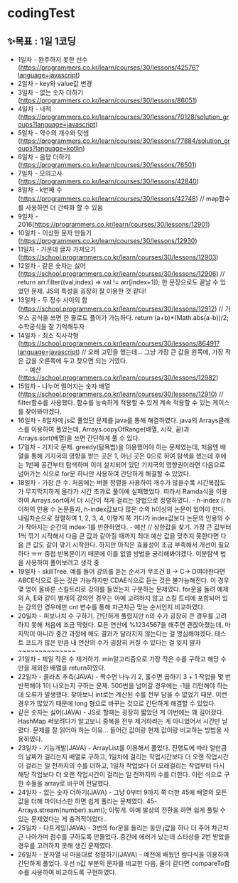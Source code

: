 # codingTest
## ✨목표 : 1일 1코딩
- 1일차 - 완주하지 못한 선수(https://programmers.co.kr/learn/courses/30/lessons/42576?language=javascript)
- 2일차 - key와 value값 변경
- 3일차 - 없는 숫자 더하기(https://programmers.co.kr/learn/courses/30/lessons/86051)
- 4일차 - 내적(https://programmers.co.kr/learn/courses/30/lessons/70128/solution_groups?language=javascript)
- 5일차 - 약수의 개수와 덧셈(https://programmers.co.kr/learn/courses/30/lessons/77884/solution_groups?language=kotlin)
- 6일차 - 음양 더하기(https://programmers.co.kr/learn/courses/30/lessons/76501)
- 7일차 - 모의고사(https://programmers.co.kr/learn/courses/30/lessons/42840)
- 8일차 - k번째 수(https://programmers.co.kr/learn/courses/30/lessons/42748) // map함수를 사용하면 더 간략화 할 수 있음
- 9일차 - 2016(https://programmers.co.kr/learn/courses/30/lessons/12901)
- 10일차 - 이상한 문자 만들기(https://programmers.co.kr/learn/courses/30/lessons/12930)
- 11일차 - 가운데 글자 가져오기(https://school.programmers.co.kr/learn/courses/30/lessons/12903)
- 12일차 - 같은 숫자는 싫어(https://school.programmers.co.kr/learn/courses/30/lessons/12906) // return arr.filter((val,index) => val != arr[index+1]); 한 문장으로도 끝날 수 있었던 문제. JS의 특성을 굉장히 잘 이용한 것 같다!
- 13일차 - 두 정수 사이의 합(https://school.programmers.co.kr/learn/courses/30/lessons/12912)  // 가우스 공식을 쓰면 한 줄로도 풀이가 가능하다. return (a+b)*(Math.abs(a-b))/2; 수학공식을 잘 기억해두자
- 14일차 - 최소 직사각형(https://school.programmers.co.kr/learn/courses/30/lessons/86491?language=javascript) // 오래 고민을 했는데... 그냥 가장 큰 값을 왼쪽에, 가장 작은 값을 오른쪽에 두고 찾으면 되는 거였다.
         <br>&nbsp;&nbsp;&nbsp;&nbsp;- 예산(https://school.programmers.co.kr/learn/courses/30/lessons/12982)
- 15일차 - 나누어 떨어지는 숫자 배열(https://school.programmers.co.kr/learn/courses/30/lessons/12910)  // filter함수를 사용했다. 함수를 능숙하게 적용할 수 있게 계속 적용할 수 있는 케이스를 찾아봐야겠다.
- 16일차 - 8일차에 js로 풀었던 문제를 java를 통해 해결하였다. java의 Arrays클래스를 이용하여 풀었는데, Arrays.copyOfRange(배열, 시작, 끝)과 Arrays.sort(배열)을 쓰면 간단하게 풀 수 있다.
- 17일차 - 기지국 문제. greedy(탐욕법)을 이용했어야 하는 문제였는데, 처음엔 배열을 통해 기지국의 영향을 받는 곳은 1, 아닌 곳은 0으로 하여 탐색을 했는데 후에는 1번째 공간부터 탐색하며 이미 설치되어 있던 기지국의 영향권이라면 다음으로 넘어가는 식으로 for문 하나만 사용하여 간단하게 해결할 수 있었다.
- 18일차 - 가장 큰 수. 처음에는 버블 정렬을 사용하여 개수가 많을수록 시간복잡도가 무지막지하게 올라가 시간 초과로 풀이에 실패했었다. 따라서 Ramda식을 이용하여 Arrays.sort에서 더 시간이 적게 걸리는 방법으로 정렬하였다.
         - h-index  // h이하의 인용 수 논문들과, h-index값보다 많은 수의 h이상의 논문이 있어야 한다. 내림차순으로 정렬하여 1, 2, 3, 4, 이렇게 쭉 가다가 index값보다 논문의 인용의 수가 작아지는 순간의 index-1를 반환하였다.
         - 예산 // 상한값을 찾기. 가장 큰 값부터 1씩 깎기 시작해서 다음 큰 값과 같아질 때까지 최대 예산 값을 맞추지 못한다면 다음 큰 값도 같이 깎기 시작한다. 하지만 아직은 효율성이 조금 부족해서 개선이 필요하다 ㅠㅠ 중첩 반복문이기 때문에 이를 없앨 방법을 궁리해봐야겠다. 이분탐색 법을 사용하여 풀어보려고 생각 중
- 19일차 - skillTree. 예를 들어 강의를 듣는 순서가 무조건 B -> C-> D여야한다면 ABCE식으로 듣는 것은 가능하지만 CDAE식으로 듣는 것은 불가능해진다. 이 경우 몇 명이 올바른 스킬트리로 강의를 들었는지 구분하는 문제였다. for문을 돌려 예제의 A, E와 같이 별개의 강의인 경우는 아예 고려하지 않고 스킬 트리에 포함되어 있는 강의인 경우에만 cnt 변수를 통해 차근차근 맞는 순서인지 비교하였다.
- 20일차 - 피보나치 수 구하기. 간단하게 풀렸지만 n의 수가 굉장히 큰 경우를 고려하지 못해 처음에 조금 막혔다. 모든 연산에 %1234567을 해주면 괜찮아졌는데, 마지막이 아니라 중간 과정에 해도 결과가 달라지지 않는다는 걸 명심해야겠다. 테스트 코드가 많은 만큼 내 연산의 수가 굉장히 커질 수 있다는 걸 잊지 말자~~~~~~~~~~~~~~
- 21일차 - 제일 작은 수 제거하기. min알고리즘으로 가장 작은 수를 구하고 해당 수만을 제외한 배열을 return하였다. 
- 22일차 - 콜라츠 추측(JAVA) - 짝수면 나누기 2, 홀수면 곱하기 3 + 1 작업을 몇 번 반복해야 1이 나오는지 구하는 문제. 500번을 넘어갈 경우에는 -1을 리턴해야 하는데 오류가 발생했다. 찾아보니 int로는 계산된 수를 전부 담을 수 없었기 때문. 이런 경우가 많았기 때문에 long 형으로 바꾸는 것으로 간단하게 해결할 수 있었다.
- 같은 숫자는 싫어(JAVA) - JS로 할때는 굉장히 짧았던 게 이번에는 꽤 길어졌다. HashMap 써보려다가 알고보니 중복을 전부 제거하라는 게 아니었어서 시간만 날렸다. 문제를 잘 읽어야 하는 이유... 들어간 값이랑 현재 값이랑 비교하는 방법을 사용하였다.
- 23일차 - 기능개발(JAVA) - ArrayList를 이용해서 풀었다. 진행도에 따라 얼만큼의 날짜가 걸리는지 배열로 구하고, 1일차에 걸리는 작업시간보다 더 오랜 작업시간이 걸리는 일 전까지의 수를 더하고, 1일차 작업보다 더 오래걸리는 작업부터 다시 해당 작업보다 더 오랜 작업시간이 걸리는 일 전까지의 수를 더한다. 이런 식으로 구한 수들을 array로 바꾸어 전달했다. 
- 24일차 - 없는 숫자 더하기(JAVA) - 그냥 0부터 9까지 쭉 더한 45에 배열의 모든 값을 더해 마이너스만 하면 쉽게 풀리는 문제였다. 45-Arrays.stream(number).sum(); 이렇게. 아예 발상의 전환을 하면 쉽게 풀릴 수 있는 문제였다는 게 충격적이었다..
- 25일차 - 다트게임(JAVA) - 3번의 for문을 돌리는 동안 j값을 하나 더 주어 차근차근 나아가며 점수를 구하도록 만들었다. 중간에 에러가 났는데 스타상을 2번 받았을 경우를 고려하지 못해 생긴 문제였다. 
- 26일차 - 문자열 내 마음대로 정렬하기(JAVA) - 예전에 배웠던 람다식을 이용하여 간단하게 풀었다. 우선 n값 부분의 문자를 비교한 다음, 둘이 같다면 compareTo함수를 사용하여 비교하도록 구현하였다.
